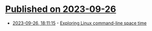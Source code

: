 # [Published on 2023-09-26](index.md)

* [2023-09-26, 18:11:15](https://lobste.rs/s/ikjs0s/exploring_linux_command_line_space_time) - [Exploring Linux command-line space time](https://fabiensanglard.net/st/index.html)
